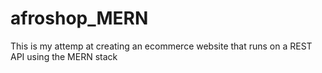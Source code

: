 # afroshop_MERN

This is my attemp at creating an ecommerce website that runs on a REST API using the MERN stack
